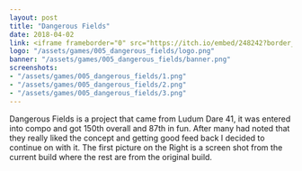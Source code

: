 ```yaml
---
layout: post
title: "Dangerous Fields"
date: 2018-04-02
link: <iframe frameborder="0" src="https://itch.io/embed/248242?border_width=0&amp;?bg_color=F7F5E6&amp;link_color=3b53b5&amp;" width="552" height="167"></iframe>
logo: "/assets/games/005_dangerous_fields/logo.png"
banner: "/assets/games/005_dangerous_fields/banner.png"
screenshots:
- "/assets/games/005_dangerous_fields/1.png"
- "/assets/games/005_dangerous_fields/2.png"
- "/assets/games/005_dangerous_fields/3.png"
---
```


Dangerous Fields is a project that came from Ludum Dare 41, it was entered into compo and got 150th overall and 87th in fun. After many had noted that they really liked the concept and getting good feed back I decided to continue on with it. The first picture on the Right is a screen shot from the current build where the rest are from the original build.